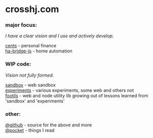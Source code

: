 # crosshj.com

### major focus:
_I have a clear vision and I use and actively develop._

[cents](/cents) - personal finance   
[ha-bridge-js](/ha-bridge-js) - home automation    


### WIP code:
_Vision not fully formed._

[sandbox](/sandbox) - web sandbox   
[experiments](/experiments) - various experiments, some web and others not   
[footils](/footils) - web and node utility lib growing out of lessons learned from 'sandbox' and 'experiments'   

### other:
[@github](https://github.com/crosshj) - source for the above and more   
[@pocket](http://sharedli.st/crosshj) - things I read

